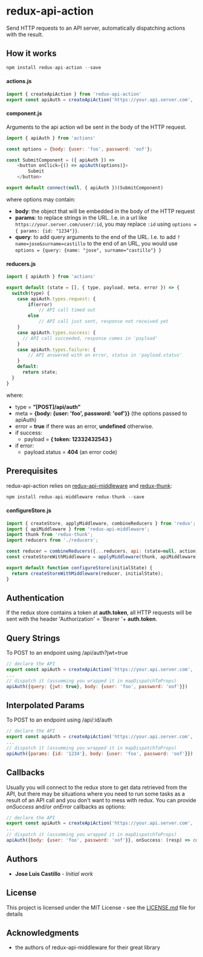 # redux-api-action

Send HTTP requests to an API server, automatically dispatching actions with the result.


## How it works
```js
npm install redux-api-action --save
```

#### actions.js

```js
import { createApiAction } from 'redux-api-action'
export const apiAuth = createApiAction('https://your.api.server.com', 'POST', '/api/auth')
```

#### component.js
Arguments to the api action wil be sent in the body of the HTTP request.
```js
import { apiAuth } from 'actions'

const options = {body: {user: 'foo', password: 'oof'};

const SubmitComponent = ({ apiAuth }) =>
    <button onClick={() => apiAuth(options)}>
        Submit
    </button>

export default connect(null, { apiAuth })(SubmitComponent)
```

where options may contain:
* **body**: the object that will be embedded in the body of the HTTP request
* **params**: to replace strings in the URL. I.e. in a url like ```https://your.server.com/user/:id```, you may replace ```:id``` using ```options = { params: {id: "1234"}}```.
* **query**: to add query arguments to the end of the URL. I.e. to add ```?name=jose&surname=castillo``` to the end of an URL, you would use ```options = {query: {name: "jose", surname="castillo"} } ```


#### reducers.js
```js
import { apiAuth } from 'actions'

export default (state = [], { type, payload, meta, error }) => {
  switch(type) {
    case apiAuth.types.request: {
        if(error)
            // API call timed out
        else
            // API call just sent, response not received yet
    }
    case apiAuth.types.success: {
      // API call succeeded, response comes in 'payload'
    }
    case apiAuth.types.failure: {
        // API answered with an error, status in 'payload.status'
    }
    default:
      return state;
  }
}
```

where:
* type = **"[POST]/api/auth"**
* meta = **{body: {user: 'foo', password: 'oof'}}**  (the options passed to apiAuth)
* error = **true** if there was an error, **undefined** otherwise.
* if success:
    * payload = **{ token: 12332432543 }**
* if error:
    * payload.status = **404** (an error code)
 
## Prerequisites

redux-api-action relies on  [redux-api-middleware](https://github.com/agraboso/redux-api-middleware) and [redux-thunk](https://github.com/reduxjs/redux-thunk):

```js
npm install redux-api-middleware redux-thunk --save

```

#### configureStore.js

```js
import { createStore, applyMiddleware, combineReducers } from 'redux';
import { apiMiddleware } from 'redux-api-middleware';
import thunk from 'redux-thunk';
import reducers from './reducers';

const reducer = combineReducers({...reducers, api: (state=null, action) => state});
const createStoreWithMiddleware = applyMiddleware(thunk, apiMiddleware)(createStore);

export default function configureStore(initialState) {
  return createStoreWithMiddleware(reducer, initialState);
}
```

## Authentication

If the redux store contains a token at **auth.token**, all HTTP requests will be sent with the header 'Authorization' = 'Bearer '+ **auth.token**.

## Query Strings

To POST to an endpoint using /api/auth?jwt=true

```js
// declare the API
export const apiAuth = createApiAction('https://your.api.server.com', 'POST', '/api/auth')
...
// dispatch it (assumming you wrapped it in mapDispatchToProps)
apiAuth({query: {jwt: true}, body: {user: 'foo', password: 'oof'}})
```

## Interpolated Params

To POST to an endpoint using /api/:id/auth

```js
// declare the API
export const apiAuth = createApiAction('https://your.api.server.com', 'POST', '/api/:id/auth')
...
// dispatch it (assumming you wrapped it in mapDispatchToProps)
apiAuth({params: {id: '1234'}, body: {user: 'foo', password: 'oof'}})
```

## Callbacks

Usually you will connect to the redux store to get data retrieved from the API, but there may be situations where you need to run some tasks as a result of an API call and you don't want to mess with redux. You can provide *onSuccess* and/or *onError* callbacks as options: 

```js
// declare the API
export const apiAuth = createApiAction('https://your.api.server.com', 'POST', '/api/:id/auth')
...
// dispatch it (assumming you wrapped it in mapDispatchToProps)
apiAuth({body: {user: 'foo', password: 'oof'}}, onSuccess: (resp) => console.log(resp), onError: (resp) => console.error(resp))
```

## Authors

* **Jose Luis Castillo** - *Initial work*

## License

This project is licensed under the MIT License - see the [LICENSE.md](LICENSE.md) file for details

## Acknowledgments

* the authors of redux-api-middleware for their great library

